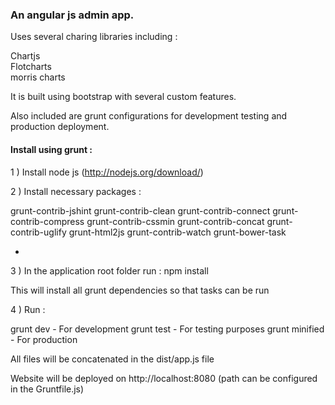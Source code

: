 <h3>An angular js admin app.</h3>

Uses several charing libraries including :

Chartjs<br/>
Flotcharts<br/>
morris charts<br/>

It is built using bootstrap with several custom features.

Also included are grunt configurations for development testing and production deployment.

<h4>Install using grunt : </h4>

1 ) Install node js (http://nodejs.org/download/)

2 ) Install necessary packages :

grunt-contrib-jshint
grunt-contrib-clean
grunt-contrib-connect
grunt-contrib-compress
grunt-contrib-cssmin
grunt-contrib-concat
grunt-contrib-uglify
grunt-html2js
grunt-contrib-watch
grunt-bower-task

-
3 ) In the application root folder run : npm install

This will install all grunt dependencies so that tasks can be run

4 ) Run :

grunt dev - For development
grunt test - For testing purposes
grunt minified - For production

All files will be concatenated in the dist/app.js file

Website will be deployed on http://localhost:8080 (path can be configured in the Gruntfile.js)



